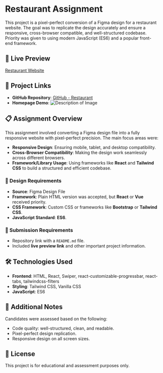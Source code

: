 # Restaurant Assignment

This project is a pixel-perfect conversion of a Figma design for a restaurant website. The goal was to replicate the design accurately and ensure a responsive, cross-browser compatible, and well-structured codebase. Priority was given to using modern JavaScript (ES6) and a popular front-end framework.

## 🚀 Live Preview
[Restaurant Website](https://mk-restaurant24.netlify.app/)

## 📂 Project Links
- **GitHub Repository**: [GitHub - Restaurant](https://github.com/MamunKhan71/Restaurant)
- **Homepage Demo**: <img src="https://shorturl.at/joZG5" alt="Description of Image" style="max-width: 100%; height: auto;">


## 📋 Assignment Overview
This assignment involved converting a Figma design file into a fully responsive website with pixel-perfect precision. The main focus areas were:
- **Responsive Design**: Ensuring mobile, tablet, and desktop compatibility.
- **Cross-Browser Compatibility**: Making the design work seamlessly across different browsers.
- **Framework/Library Usage**: Using frameworks like **React** and **Tailwind CSS** to build a structured and efficient codebase.

### 🎨 Design Requirements
- **Source**: Figma Design File
- **Framework**: Plain HTML version was accepted, but **React** or **Vue** received priority.
- **CSS Framework**: Custom CSS or frameworks like **Bootstrap** or **Tailwind CSS**.
- **JavaScript Standard**: **ES6**.

### 📑 Submission Requirements
- Repository link with a `README.md` file.
- Included **live preview link** and other important project information.

## 🛠️ Technologies Used
- **Frontend**: HTML, React, Swiper, react-customizable-progressbar, react-tabs, tailwindcss-filters
- **Styling**: Tailwind CSS, Vanilla CSS
- **JavaScript**: ES6

## 📄 Additional Notes
Candidates were assessed based on the following:
- Code quality: well-structured, clean, and readable.
- Pixel-perfect design replication.
- Responsive design on all screen sizes.

## 📜 License
This project is for educational and assessment purposes only.

